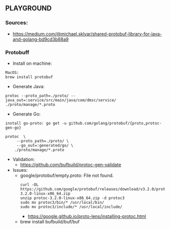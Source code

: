 ## PLAYGROUND

### Sources:
- https://medium.com/@michael.sklyar/shared-protobuf-library-for-java-and-golang-bd9cd3b88a9

### Protobuff
- Install on machine:
```
MacOS:
brew install protobuf
```
- Generate Java:
```
protoc --proto_path=./proto/ --java_out=:service/src/main/java/com/dmsc/service/ ./proto/manage/*.proto  
```
- Generate Go:
```
install go-proto: go get -u github.com/golang/protobuf/{proto,protoc-gen-go}

protoc  \
     --proto_path=./proto/ \
     --go_out=:generated/go/ \
    ./proto/manage/*.proto
```
- Validation:
  - https://github.com/bufbuild/protoc-gen-validate
- Issues:
  - google/protobuf/empty.proto: File not found.
    ```
    curl -OL https://github.com/google/protobuf/releases/download/v3.2.0/protoc-3.2.0-linux-x86_64.zip
    unzip protoc-3.2.0-linux-x86_64.zip -d protoc3
    sudo mv protoc3/bin/* /usr/local/bin/
    sudo mv protoc3/include/* /usr/local/include/
    ```
    - https://google.github.io/proto-lens/installing-protoc.html
  - brew install bufbuild/buf/buf
